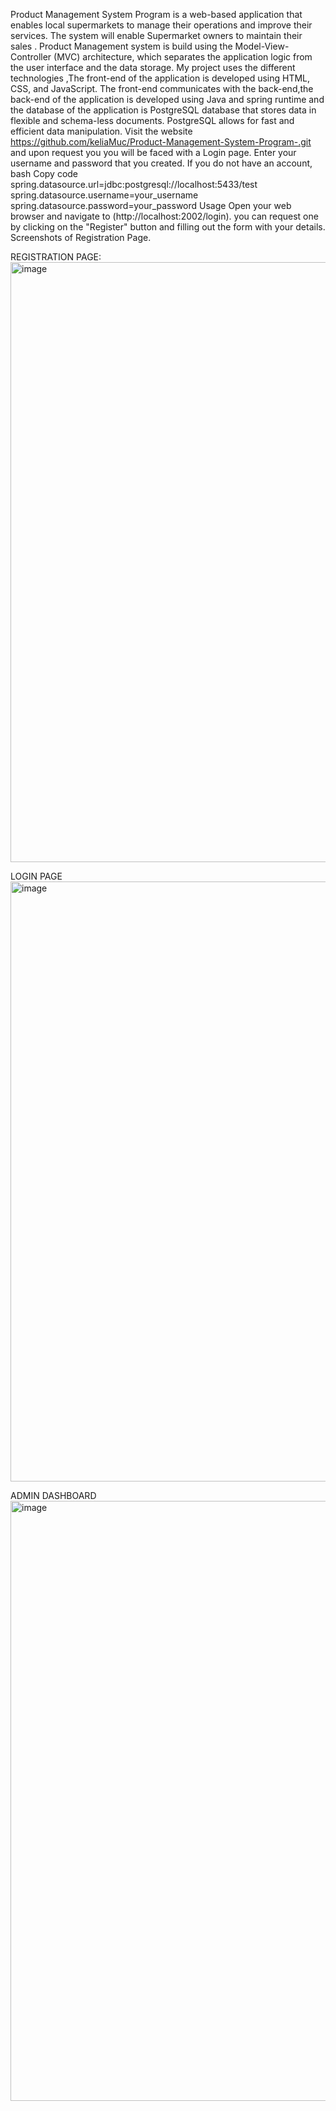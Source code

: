 Product Management System Program is a web-based application that enables local supermarkets to manage their operations and improve their services.
The system will enable Supermarket owners to maintain their sales .
Product Management system is build using the Model-View-Controller (MVC) architecture,
which separates the application logic from the user interface and the data storage. 
My project uses the different technologies ,The front-end of the application is developed using HTML, CSS, and JavaScript. 
The front-end communicates with the back-end,the back-end of the application is developed 
using Java and spring runtime and the database of the application is PostgreSQL database that stores data in flexible and schema-less documents.
PostgreSQL allows for fast and efficient data manipulation.
Visit the website https://github.com/keliaMuc/Product-Management-System-Program-.git and upon request you you will be faced with a Login page.
Enter your username and password that you created. If you do not have an account, 
bash Copy code spring.datasource.url=jdbc:postgresql://localhost:5433/test spring.datasource.username=your_username spring.datasource.password=your_password 
Usage Open your web browser 
and navigate to (http://localhost:2002/login).
you can request one by clicking on the "Register" button and filling out the form with your details.
Screenshots of Registration Page.

REGISTRATION PAGE:
<img width="960" alt="image" src="https://github.com/keliaMuc/PGMT-ProductManagementSystem-master2023/assets/131402223/fec89982-5146-43fc-a06d-b1499c4659a4">

LOGIN PAGE
<img width="960" alt="image" src="https://github.com/keliaMuc/PGMT-ProductManagementSystem-master2023/assets/131402223/f1d1a6fa-b8ed-407e-97f2-02e8167234b0">

ADMIN DASHBOARD
<img width="960" alt="image" src="https://github.com/keliaMuc/PGMT-ProductManagementSystem-master2023/assets/131402223/57370644-d311-4df5-a399-553c80cb4245">



